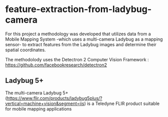 # feature-extraction-from-ladybug-camera
For this project a methodology was developed that utilizes data from a Mobile Mapping System -which uses a multi-camera Ladybug as a mapping sensor- to extract features from the Ladybug images and determine their spatial coordinates.

The methodolody uses the Detectron 2 Computer Vision Framework : https://github.com/facebookresearch/detectron2

## Ladybug 5+
The multi-camera Ladybug 5+ (https://www.flir.com/products/ladybug5plus/?vertical=machine+vision&segment=iis) is a Teledyne FLIR product suitable for mobile mapping applications 
